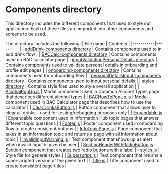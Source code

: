 # Components directory

This directory includes the different components that used to style our application. Each of these files are imported into other components and screens to be used.<br>

The directory includes the following:
| File name | Contents |
|-----------|----------|
| [addDrink-components directory](./addDrink-components/) | Contains components used to in add drink flow |
| [BACCalc-components directory](./BACCalc-components/) | Contains components used on BAC calculator page |
| [inputValidationPersonalDetails directory](./inputValidationPersonalDetails/) | Contains components used to validate personal details in onboarding and profile edit pages |
| [onboarding-components directory](./onboarding-components/) | Contains components used for onboarding flow |
| [personalDetailsInput-components directory](./personalDetailsInput-components/) | Contains components used to input personal details |
| [styles directory](./styles/README.md) | Contains style files used to style overall application |
| [AlcoholPopUp.js](./AlcoholPopUp.js) | Modal component used in Common Alcohol Types page that describes different alcohol types |
| [BACHowToPopUp.js](./BACHowToPopUp.js) | Modal component used in BAC Calculator page that describes how to use the calculator |
| [ClearDrinksButton.js](./ClearDrinkButton.js) | Button component that allows user to clear all drinks - used for testing/debugging purposes only |
| [Expandable.js](./Expandable.js) | Expandable component used in Information Hub topic pages that answer different topic questions |
| [Footer.js](./Footer.js) | Footer component used in onboarding flow to create consistent buttons |
| [InfoTopicPage.js](./InfoTopicPage.js) | Page component that takes in an information topic and returns a page with all information about topic |
| [InvalidInputWarning.js](./InvalidInputWarning.js) | Text component that shows up as alert when invalid input is given by user |
| [SectionHeaderWithRadioButton.js](./SectionHeaderWithRadioButtons.js) | Section component that creates two radio buttons with a label |
| [styles.js](./styles.js) | Style file for general styles |
| [Superscript.js](./Superscript.js) | Text component that returns a superscripted version of the given text |
| [Title.js](./Title.js) | Title component used to create consistent page titles |